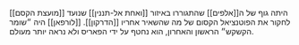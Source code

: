[[מועצת הקסם]] היתה גוף של ה[[אלפים]] שהתגוררו באיזור [[ואחת אל-תננין]] שנועד לחקור את הפוטנציאל הקסום של מה שהשאיר אחריו [[הדרקון]].
[[לורפאן]] היה ״שומר הקשקש״ הראשון והאחרון, הוא נחטף על ידי הפאריס ולא נראה יותר מעולם.
